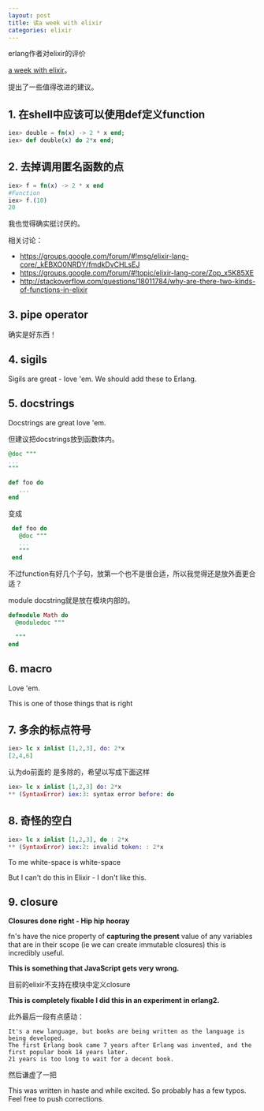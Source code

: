 ```yaml
---
layout: post
title: 读a week with elixir
categories: elixir
---
```


erlang作者对elixir的评价

[a week with elixir](http://joearms.github.io/2013/05/31/a-week-with-elixir.html)。

提出了一些值得改进的建议。


## 1. 在shell中应该可以使用def定义function

```elixir
iex> double = fn(x) -> 2 * x end;
iex> def double(x) do 2*x end;
```

## 2. 去掉调用匿名函数的点

```elixir
iex> f = fn(x) -> 2 * x end
#Function
iex> f.(10)
20
```

我也觉得确实挺讨厌的。

相关讨论：

- https://groups.google.com/forum/#!msg/elixir-lang-core/_kEBXO0NRDY/fmdkDvCHLsEJ
- https://groups.google.com/forum/#!topic/elixir-lang-core/Zop_x5K85XE
- http://stackoverflow.com/questions/18011784/why-are-there-two-kinds-of-functions-in-elixir


## 3. pipe operator

确实是好东西！


## 4. sigils

  Sigils are great - love 'em. We should add these to Erlang.


## 5. docstrings

  Docstrings are great love 'em.

但建议把docstrings放到函数体内。

```elixir
@doc """
...
"""

def foo do
   ...
end
```

变成

```elixir
 def foo do
   @doc """
   ...
   """
 end
```

不过function有好几个子句，放第一个也不是很合适，所以我觉得还是放外面更合适？

module docstring就是放在模块内部的。

```elixir
defmodule Math do
  @moduledoc """

  """
end
```


## 6. macro

  Love 'em.

  This is one of those things that is right

## 7. 多余的标点符号


```elixir
iex> lc x inlist [1,2,3], do: 2*x
[2,4,6]
```

认为do前面的 是多除的，希望以写成下面这样

```elixir
iex> lc x inlist [1,2,3] do: 2*x
** (SyntaxError) iex:3: syntax error before: do
```

## 8. 奇怪的空白

```elixir
iex> lc x inlist [1,2,3], do : 2*x
** (SyntaxError) iex:2: invalid token: : 2*x
```

  To me white-space is white-space

  But I can't do this in Elixir - I don't like this.


## 9. closure

  **Closures done right - Hip hip hooray**

  fn's have the nice property of **capturing the present** value of any variables that are in their scope (ie we can create immutable closures) this is incredibly useful.

  **This is something that JavaScript gets very wrong.**


目前的elixir不支持在模块中定义closure

  **This is completely fixable I did this in an experiment in erlang2.**


此外最后一段有点感动：

    It's a new language, but books are being written as the language is being developed.  
    The first Erlang book came 7 years after Erlang was invented, and the first popular book 14 years later.   
    21 years is too long to wait for a decent book.

然后谦虚了一把

  This was written in haste and while excited. So probably has a few typos. Feel free to push corrections.

